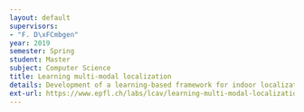 ```yaml
---
layout: default
supervisors:
- "F. D\xFCmbgen"
year: 2019
semester: Spring
student: Master
subject: Computer Science
title: Learning multi-modal localization 
details: Development of a learning-based framework for indoor localization using different modalities
ext-url: https://www.epfl.ch/labs/lcav/learning-multi-modal-localization/
---
```

